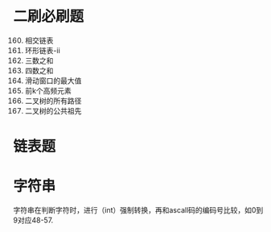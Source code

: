 # 二刷必刷题
160. 相交链表
142. 环形链表-ii
15. 三数之和
18. 四数之和
239. 滑动窗口的最大值
347. 前k个高频元素
257. 二叉树的所有路径
236. 二叉树的公共祖先
# 链表题
# 字符串
字符串在判断字符时，进行（int）强制转换，再和ascall码的编码号比较，如0到9对应48-57.
